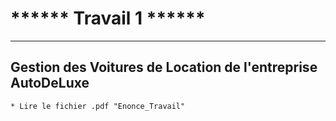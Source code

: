 # ******	Travail 1	******
****************************************
## Gestion des Voitures de Location de l'entreprise AutoDeLuxe
	* Lire le fichier .pdf "Enonce_Travail"